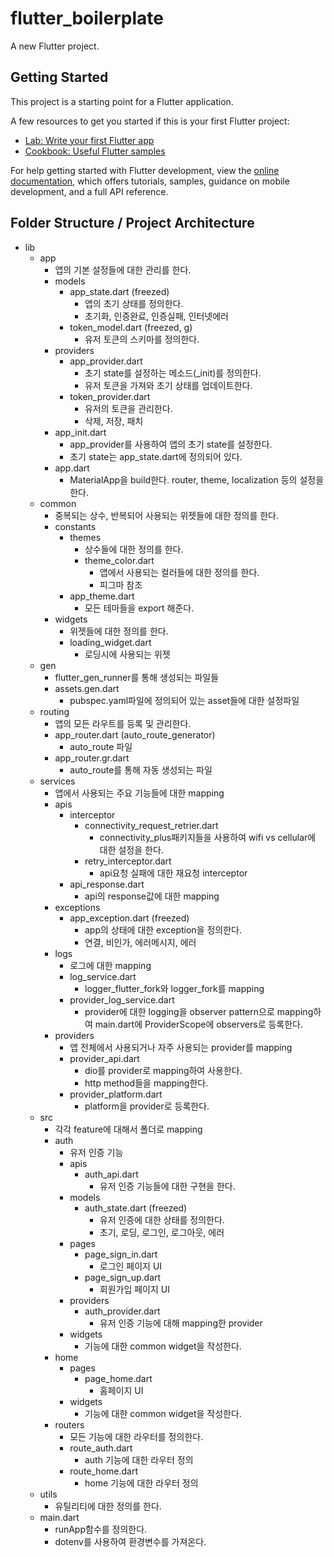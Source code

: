 # flutter_boilerplate

A new Flutter project.

## Getting Started

This project is a starting point for a Flutter application.

A few resources to get you started if this is your first Flutter project:

- [Lab: Write your first Flutter app](https://docs.flutter.dev/get-started/codelab)
- [Cookbook: Useful Flutter samples](https://docs.flutter.dev/cookbook)

For help getting started with Flutter development, view the
[online documentation](https://docs.flutter.dev/), which offers tutorials,
samples, guidance on mobile development, and a full API reference.

## Folder Structure / Project Architecture

- lib
    - app
        - 앱의 기본 설정들에 대한 관리를 한다.
        - models
            - app_state.dart (freezed)
                - 앱의 초기 상태를 정의한다.
                - 초기화, 인증완료, 인증실패, 인터넷에러
            - token_model.dart (freezed, g)
                - 유저 토큰의 스키마를 정의한다.
        - providers
            - app_provider.dart
                - 초기 state를 설정하는 메소드(_init)를 정의한다.
                - 유저 토큰을 가져와 초기 상태를 업데이트한다.
            - token_provider.dart
                - 유저의 토큰을 관리한다.
                - 삭제, 저장, 패치
        - app_init.dart
            - app_provider를 사용하여 앱의 초기 state를 설정한다.
            - 초기 state는 app_state.dart에 정의되어 있다.
        - app.dart
            - MaterialApp을 build한다. router, theme, localization 등의 설정을 한다.
    - common
        - 중복되는 상수, 반복되어 사용되는 위젯들에 대한 정의를 한다.
        - constants
            - themes
                - 상수들에 대한 정의를 한다.
                - theme_color.dart
                    - 앱에서 사용되는 컬러들에 대한 정의를 한다.
                    - 피그마 참조
            - app_theme.dart
                - 모든 테마들을 export 해준다.
        - widgets
            - 위젯들에 대한 정의를 한다.
            - loading_widget.dart
                - 로딩시에 사용되는 위젯
    - gen
        - flutter_gen_runner를 통해 생성되는 파일들
        - assets.gen.dart
            - pubspec.yaml파일에 정의되어 있는 asset들에 대한 설정파일
    - routing
        - 앱의 모든 라우트를 등록 및 관리한다.
        - app_router.dart (auto_route_generator)
            - auto_route 파일
        - app_router.gr.dart
            - auto_route를 통해 자동 생성되는 파일
    - services
        - 앱에서 사용되는 주요 기능들에 대한 mapping
        - apis
            - interceptor
                - connectivity_request_retrier.dart
                    - connectivity_plus패키지들을 사용하여 wifi vs cellular에 대한 설정을 한다.
                - retry_interceptor.dart
                    - api요청 실패에 대한 재요청 interceptor
            - api_response.dart
                - api의 response값에 대한 mapping
        - exceptions
            - app_exception.dart (freezed)
                - app의 상태에 대한 exception을 정의한다.
                - 연결, 비인가, 에러메시지, 에러
        - logs
            - 로그에 대한 mapping
            - log_service.dart
                - logger_flutter_fork와 logger_fork를 mapping
            - provider_log_service.dart
                - provider에 대한 logging을 observer pattern으로 mapping하여 main.dart에 ProviderScope에 observers로 등록한다.
        - providers
            - 앱 전체에서 사용되거나 자주 사용되는 provider를 mapping
            - provider_api.dart
                - dio를 provider로 mapping하여 사용한다.
                - http method들을 mapping한다.
            - provider_platform.dart
                - platform을 provider로 등록한다.
    - src
        - 각각 feature에 대해서 폴더로 mapping
        - auth
            - 유저 인증 기능
            - apis
                - auth_api.dart
                    - 유저 인증 기능들에 대한 구현을 한다.
            - models
                - auth_state.dart (freezed)
                    - 유저 인증에 대한 상태를 정의한다.
                    - 초기, 로딩, 로그인, 로그아웃, 에러
            - pages
                - page_sign_in.dart
                    - 로그인 페이지 UI
                - page_sign_up.dart
                    - 회원가입 페이지 UI
            - providers
                - auth_provider.dart
                    - 유저 인증 기능에 대해 mapping한 provider
            - widgets
                - 기능에 대한 common widget을 작성한다.
        - home
            - pages
                - page_home.dart
                    - 홈페이지 UI
            - widgets
                - 기능에 대한 common widget을 작성한다.
        - routers
            - 모든 기능에 대한 라우터를 정의한다.
            - route_auth.dart
                - auth 기능에 대한 라우터 정의
            - route_home.dart
                - home 기능에 대한 라우터 정의
    - utils
        - 유틸리티에 대한 정의를 한다.
    - main.dart
        - runApp함수를 정의한다.
        - dotenv를 사용하여 환경변수를 가져온다.
